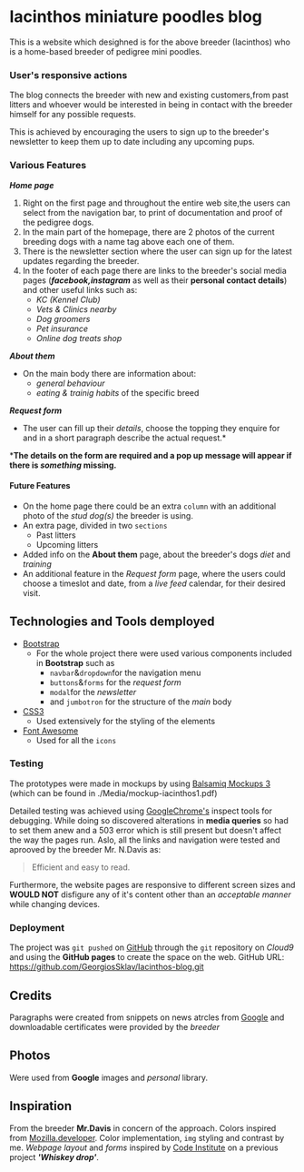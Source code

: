 # Iacinthos miniature poodles blog

This is a website which desighned is for the above breeder (Iacinthos)
who is a home-based breeder of pedigree mini poodles.



### User's responsive actions

The blog connects the breeder with new and existing customers,from past litters
and whoever would be interested in being in contact with the breeder himself for any possible requests.

This is achieved by encouraging the users to sign up to the breeder's newsletter
to keep them up to date including any upcoming pups.



### Various Features
***Home page***
1. Right on the first page and throughout the entire web site,the users can select from the navigation bar, to print of documentation and proof of the pedigree dogs.
2. In the main part of the homepage, there are 2 photos of the current breeding dogs with a name tag above each one of them.
3. There is the newsletter section where the user can sign up for the latest updates regarding the breeder.
4. In the footer of each page there are links to the breeder's social media pages (**_facebook,instagram_**  as well as their **personal contact details**) and other useful links such as:
   - _KC (Kennel Club)_
   - _Vets & Clinics nearby_    
   - _Dog groomers_ 
   - _Pet insurance_ 
   - _Online dog treats shop_

***About them***
- On the main body there are information about:
   -  _general behaviour_
   -  _eating & trainig habits_ of the specific breed

***Request form***
- The user can fill up their _details_, choose the topping they enquire for and in a short paragraph describe the actual request.*



***The details on the form are required and a pop up message will appear if there is _something_ missing.**


#### Future Features
- On the home page there could be an extra ```column``` with an additional photo of the _stud dog(s)_ the breeder is using.
- An extra page, divided in two ```sections```
  - Past litters
  - Upcoming litters
- Added info on the **About them** page, about the breeder's dogs _diet_ and _training_
- An additional feature in the *_Request form_* page, where the users could choose a timeslot and date, from a _live feed_ calendar, for their desired visit. 


## Technologies and Tools demployed

- [Bootstrap](https://getbootstrap.com/)
   - For the whole project there were used various components included in **Bootstrap** such as 
     - ```navbar```&```dropdown```for the navigation menu
     - ```buttons```&```forms``` for the  *request form*
     - ```modal```for the *newsletter*
     - and ```jumbotron``` for the structure of the *main* body
- [CSS3](https://www.tutorialrepublic.com/css-tutorial/)
   - Used extensively for the styling of the elements
- [Font Awesome](https://fontawesome.com/)
  - Used for all the ```icons```
### Testing
The prototypes were made in mockups by using [Balsamiq Mockups 3](https://balsamiq.com/wireframes/desktop/docs/overview/)
(which can be found in ./Media/mockup-iacinthos1.pdf)

Detailed testing was achieved using [GoogleChrome's](https://www.google.com/chrome/) inspect tools for debugging.
While doing so discovered alterations in **media queries** so had to set them anew and a 503 error which is still present but doesn't affect the way the pages run.
Aslo, all the links and navigation were tested and aprooved by the breeder Mr. N.Davis as:
> Efficient and easy to read.

Furthermore, the website pages are responsive to different screen sizes and **WOULD NOT** disfigure any of it's content other than an _acceptable manner_ while changing devices.
### Deployment
The project was ```git pushed``` on [GitHub](https://github.com/) through the ```git``` repository on *Cloud9*  and using the **GitHub pages** to create the space on the web.
GitHub URL: https://github.com/GeorgiosSklav/Iacinthos-blog.git
## Credits
Paragraphs were created from snippets on news atrcles from [Google](https://www.google.co.uk/)
and downloadable certificates were provided by the *breeder*

## Photos 
Were used from **Google** images and _personal_ library.


## Inspiration
From the breeder **Mr.Davis** in concern of the approach.
Colors inspired from [Mozilla.developer](https://developer.mozilla.org/en-US/docs/Web/CSS/color_value).
Color implementation, ```img``` styling and contrast by me.
*Webpage layout* and *forms* inspired by [Code Institute](https://codeinstitute.net/5-day-coding-challenge/?ads_cmpid=1578649861&ads_adid=62188641240&ads_matchtype=e&ads_network=g&ads_creative=342474940518&utm_term=code%20institute&ads_targetid=kwd-319867646331&utm_source=google&utm_medium=cpc&gclid=CjwKCAiAws7uBRAkEiwAMlbZjj44y4OVtCrgHc16bK15OSlOffVm9ylC_lPoREqIjA_lGtLgJeEiGRoCZjYQAvD_BwE)
on a previous project **_'Whiskey drop'_**.